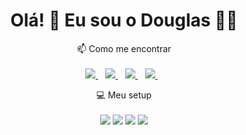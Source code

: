 <h1 align='center'>
  Olá! 👋 Eu sou o Douglas 👨‍💻
</h1>


<p align='center'>
  📫 Como me encontrar<br/><br/>
  <a href="https://www.linkedin.com/in/douglas-decco-13316571/" target="_blank">
    <img src="https://img.shields.io/badge/linkedin-%230077B5.svg?&style=for-the-badge&logo=linkedin&logoColor=white" />
  </a>&nbsp;&nbsp;
  <a href="https://www.instagram.com/dougdecco/" target="_blank">
    <img src="https://img.shields.io/badge/instagram-%23E4405F.svg?&style=for-the-badge&logo=instagram&logoColor=white" />        
  </a>&nbsp;&nbsp;
     <a href="malito:douglasdecco@gmail.com" target="_blank">
    <img src="https://img.shields.io/badge/Gmail-D14836?style=for-the-badge&logo=gmail&logoColor=white" />        
  </a>&nbsp;&nbsp;
   </a>
    <a href="https://api.whatsapp.com/send?phone=5511984336619" target="_blank">
    <img src="https://img.shields.io/badge/WhatsApp-25D366?style=for-the-badge&logo=whatsapp&logoColor=white" />        
  </a>&nbsp;&nbsp;
  
</p>

<p align='center'>
  💻 Meu setup<br/><br/>
  <img src="https://img.shields.io/badge/windows-%230078D6.svg?&style=for-the-badge&logo=windows&logoColor=white" />
  <img src="https://img.shields.io/badge/intel-core%20i7%2010th-%230071C5.svg?&style=for-the-badge&logo=intel&logoColor=white" />
  <img src="https://img.shields.io/badge/RAM-32GB-%230071C5.svg?&style=for-the-badge&logoColor=white" />
  <img src="https://img.shields.io/badge/nvidia-gtx%202160-%2376B900.svg?&style=for-the-badge&logo=nvidia&logoColor=white" />
</p>

<!--
<p align="center">
  <img src="https://github-readme-stats.vercel.app/api?username=decco05&show_icons=true&theme=gruvbox&include_all_commits=true&custom_title=My%20GitHub%20Stats" />
</p> 

<a href="https://github.com/anuraghazra/github-readme-stats"> 
  <img align="center" src="https://github-readme-stats.anuraghazra1.vercel.app/api/top-langs/?username=decco05&layout=compact&theme=material-palenight" />
</a>
-->

